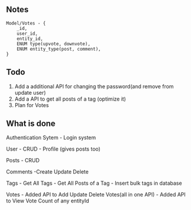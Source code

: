 ## Notes
```
Model/Votes - {
    _id,
    user_id,
    entity_id,
    ENUM type(upvote, downvote),
    ENUM entity_type(post, comment),
}

```


<!-- ## First things to do -->


## Todo

1. Add a additional API for changing the password(and remove from update user)
2. Add a API to get all posts of a tag (optimize it)
3. Plan for Votes

## What is done

Authentication Sytem
    - Login system

User
    - CRUD
    - Profile (gives posts too)

Posts
    - CRUD

Comments
    -Create Update Delete

Tags 
    - Get All Tags
    - Get All Posts of a Tag
    - Insert bulk tags in database

Votes
    - Added API to Add Update Delete Votes(all in one API)
    - Added API to View Vote Count of any entityId

